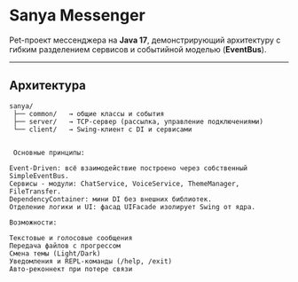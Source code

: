 # Sanya Messenger

Pet-проект мессенджера на **Java 17**, демонстрирующий архитектуру с гибким разделением сервисов и событийной моделью (**EventBus**).

---

## Архитектура

```text
sanya/
 ├── common/   → общие классы и события
 ├── server/   → TCP-сервер (рассылка, управление подключениями)
 └── client/   → Swing-клиент с DI и сервисами


 Основные принципы:

Event-Driven: всё взаимодействие построено через собственный SimpleEventBus.
Сервисы - модули: ChatService, VoiceService, ThemeManager, FileTransfer.
DependencyContainer: мини DI без внешних библиотек.
Отделение логики и UI: фасад UIFacade изолирует Swing от ядра.

Возможности:

Tекстовые и голосовые сообщения
Передача файлов с прогрессом
Смена темы (Light/Dark)
Уведомления и REPL-команды (/help, /exit)
Авто-реконнект при потере связи
